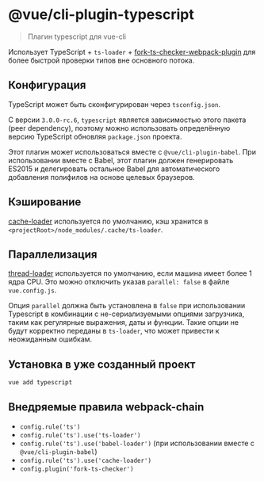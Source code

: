 # @vue/cli-plugin-typescript

> Плагин typescript для vue-cli

Использует TypeScript + `ts-loader` + [fork-ts-checker-webpack-plugin](https://github.com/Realytics/fork-ts-checker-webpack-plugin) для более быстрой проверки типов вне основного потока.

## Конфигурация

TypeScript может быть сконфигурирован через `tsconfig.json`.

С версии `3.0.0-rc.6`, `typescript` является зависимостью этого пакета (peer dependency), поэтому можно использовать определённую версию TypeScript обновляя `package.json` проекта.

Этот плагин может использоваться вместе с `@vue/cli-plugin-babel`. При использовании вместе с Babel, этот плагин должен генерировать ES2015 и делегировать остальное Babel для автоматического добавления полифилов на основе целевых браузеров.

## Кэширование

[cache-loader](https://github.com/webpack-contrib/cache-loader) используется по умолчанию, кэш хранится в `<projectRoot>/node_modules/.cache/ts-loader`.

## Параллелизация

[thread-loader](https://github.com/webpack-contrib/thread-loader) используется по умолчанию, если машина имеет более 1 ядра CPU. Это можно отключить указав `parallel: false` в файле `vue.config.js`.

Опция `parallel` должна быть установлена в `false` при использовании Typescript в комбинации с не-сериализуемыми опциями загрузчика, таким как регулярные выражения, даты и функции. Такие опции не будут корректно переданы в `ts-loader`, что может привести к неожиданным ошибкам.

## Установка в уже созданный проект

```bash
vue add typescript
```

## Внедряемые правила webpack-chain

- `config.rule('ts')`
- `config.rule('ts').use('ts-loader')`
- `config.rule('ts').use('babel-loader')` (при использовании вместе с `@vue/cli-plugin-babel`)
- `config.rule('ts').use('cache-loader')`
- `config.plugin('fork-ts-checker')`
